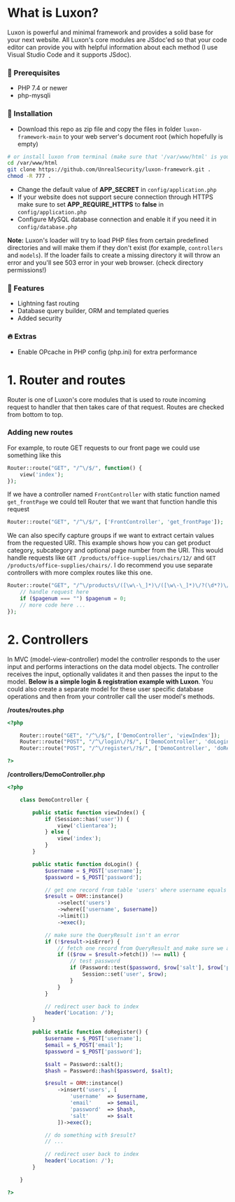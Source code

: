 # What is Luxon?
Luxon is powerful and minimal framework and provides a solid base for your next website. All Luxon's core modules are JSdoc'ed so that your code editor can provide you with helpful information about each method (I use Visual Studio Code and it supports JSdoc).

### :dart: Prerequisites
- PHP 7.4 or newer
- php-mysqli

### :rocket: Installation
- Download this repo as zip file and copy the files in folder `luxon-framework-main` to your web server's document root (which hopefully is empty)
```bash
# or install luxon from terminal (make sure that '/var/www/html' is your web server's document root and that it is empty)
cd /var/www/html
git clone https://github.com/UnrealSecurity/luxon-framework.git .
chmod -R 777 .
```
- Change the default value of **APP_SECRET** in `config/application.php`
- If your website does not support secure connection through HTTPS make sure to set **APP_REQUIRE_HTTPS** to **false** in `config/application.php`
- Configure MySQL database connection and enable it if you need it in `config/database.php`

**Note:** Luxon's loader will try to load PHP files from certain predefined directories and will make them if they don't exist (for example, `controllers` and `models`). If the loader fails to create a missing directory it will throw an error and you'll see 503 error in your web browser. (check directory permissions!)

### :truck: Features
- Lightning fast routing
- Database query builder, ORM and templated queries
- Added security

### :fire: Extras
- Enable OPcache in PHP config (php.ini) for extra performance


# 1. Router and routes
Router is one of Luxon's core modules that is used to route incoming request to handler that then takes care of that request. Routes are checked from bottom to top.

### Adding new routes
For example, to route GET requests to our front page we could use something like this
```php
Router::route("GET", "/^\/$/", function() {
    view('index');
});
```

If we have a controller named `FrontController` with static function named `get_frontPage` we could tell Router that we want that function handle this request
```php
Router::route("GET", "/^\/$/", ['FrontController', 'get_frontPage']);
```

We can also specify capture groups if we want to extract certain values from the requested URI. This example shows how you can get product category, subcategory and optional page number from the URI.
This would handle requests like `GET /products/office-supplies/chairs/12/` and `GET /products/office-supplies/chairs/`. I do recommend you use separate controllers with more complex routes like this one.
```php
Router::route("GET", "/^\/products\/([\w\-\_]*)\/([\w\-\_]*)\/?(\d*?)\/?$/", function($maincat, $subcat, $pagenum) {
    // handle request here
    if ($pagenum === "") $pagenum = 0;
    // more code here ...
});
```

# 2. Controllers
In MVC (model-view-controller) model the controller responds to the user input and performs interactions on the data model objects. The controller receives the input, optionally validates it and then passes the input to the model. **Below is a simple login & registration example with Luxon**. You could also create a separate model for these user specific database operations and then from your controller call the user model's methods.

**/routes/routes.php**
```php
<?php

    Router::route("GET", "/^\/$/", ['DemoController', 'viewIndex']);
    Router::route("POST", "/^\/login\/?$/", ['DemoController', 'doLogin']);
    Router::route("POST", "/^\/register\/?$/", ['DemoController', 'doRegister']);

?>
```

**/controllers/DemoController.php**
```php
<?php

    class DemoController {

        public static function viewIndex() {
            if (Session::has('user')) {
                view('clientarea');
            } else {
                view('index');
            }
        }

        public static function doLogin() {
            $username = $_POST['username'];
            $password = $_POST['password'];

            // get one record from table 'users' where username equals $username
            $result = ORM::instance()
                ->select('users')
                ->where(['username', $username])
                ->limit(1)
                ->exec();

            // make sure the QueryResult isn't an error
            if (!$result->isError) {
                // fetch one record from QueryResult and make sure we actually got a record
                if (($row = $result->fetch()) !== null) {
                    // test password
                    if (Password::test($password, $row['salt'], $row['password'])) {
                        Session::set('user', $row);
                    }
                }
            }

            // redirect user back to index
            header('Location: /');
        }

        public static function doRegister() {
            $username = $_POST['username'];
            $email = $_POST['email'];
            $password = $_POST['password'];

            $salt = Password::salt();
            $hash = Password::hash($password, $salt);

            $result = ORM::instance()
                ->insert('users', [
                    'username'  => $username,
                    'email'     => $email,
                    'password'  => $hash,
                    'salt'      => $salt
                ])->exec();

            // do something with $result?
            // ...

            // redirect user back to index
            header('Location: /');
        }

    }

?>
```